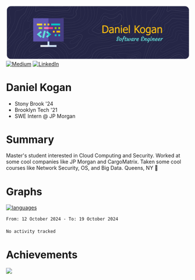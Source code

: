 ![Header](./daniel-kogan.png)
[![Medium](https://img.shields.io/badge/Medium-12100E?logo=medium&logoColor=white)](https://medium.com/@danielkoganx) [![LinkedIn](https://img.shields.io/badge/LinkedIn-%230077B5.svg?logo=linkedin&logoColor=white)](https://linkedin.com/in/danielkogan123)

# Daniel Kogan

- Stony Brook '24
- Brooklyn Tech '21
- SWE Intern @ JP Morgan

# Summary

Master's student interested in Cloud Computing and Security. Worked at some cool companies like JP Morgan and CargoMatrix. Taken some cool courses like Network Security, OS, and Big Data. Queens, NY 📍


# Graphs

<div style="width: 100%">

[![languages](https://github-readme-stats.vercel.app/api/top-langs/?username=daminals&langs_count=8&hide=html&layout=compact)](https://github-readme-stats.vercel.app/api/top-langs/?username=daminals&langs_count=8&hide=html&layout=compact)
</div>

<!--START_SECTION:waka-->

```txt
From: 12 October 2024 - To: 19 October 2024

No activity tracked
```

<!--END_SECTION:waka-->

# Achievements 

![](https://github-profile-trophy.vercel.app/?username=daminals&theme=onestar&no-frame=true&no-bg=false&margin-w=4)

